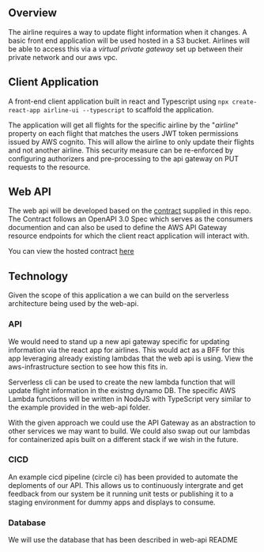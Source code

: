 ## Overview
The airline requires a way to update flight information when it changes. A basic front end application will be used hosted in a S3 bucket. Airlines will be able to access this via a *virtual private gateway* set up between their private network and our aws vpc.

## Client Application
A front-end client application built in react and Typescript using `npx create-react-app airline-ui --typescript` to scaffold the application.

 The application will get all flights for the specific airline by the "_airline_" property on each flight that matches the users JWT token permissions issued by AWS cognito. This will allow the airline to only update their flights and not another airline. This security measure can be re-enforced by configuring authorizers and pre-processing to the api gateway on PUT requests to the resource. 


## Web API
 The web api will be developed based on the [contract](airline-api-spec.yml) supplied in this repo. The Contract follows an OpenAPI 3.0 Spec which serves as the consumers documention and can also be used to define the AWS API Gateway resource endpoints for which the client react application will interact with. 

 You can view the hosted contract <a href="https://app.swaggerhub.com/apis/AashiqDurga/airline-api/1.0" target="_blank">here</a>

 ## Technology
 Given the scope of this application a we can build on the serverless architecture being used by the web-api. 

 ### API

 We would need to stand up a new api gateway specific for updating information via the react app for airlines. This would act as a BFF for this app leveraging already existing lambdas that the web api is using. View the aws-infrastructure section to see how this fits in.

  Serverless cli can be used to create the  new lambda function that will update flight information in the existng dynamo DB. The specific AWS Lambda functions will be written in NodeJS with TypeScript very similar to the example provided in the web-api folder.

  With the given approach we could use the API Gateway as an abstraction to other services we may want to build. We could also swap out our lambdas for containerized apis built on a different stack if we wish in the future.
 
 ### CICD
 An example cicd pipeline (circle ci) has been provided to automate the deploments of our API. 
 This allows us to continuously intergrate and get feedback from our system be it running unit tests or  publishing it to a staging environment for dummy apps and displays to consume.

 ### Database
 We will use the database that has been described in web-api README